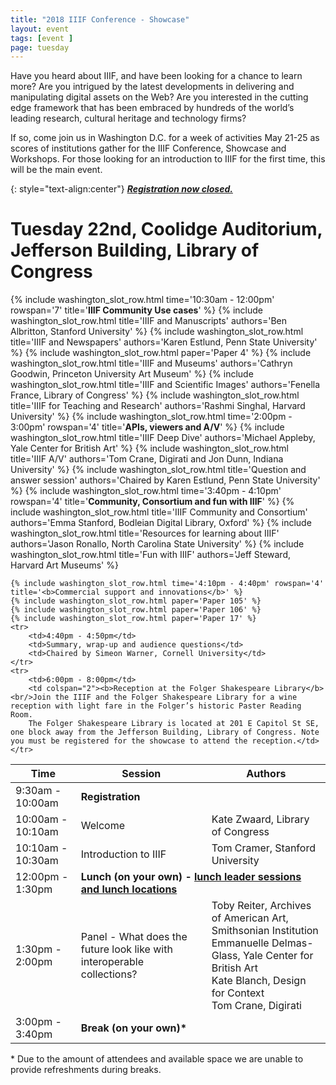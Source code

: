 ```yaml
---
title: "2018 IIIF Conference - Showcase"
layout: event
tags: [event ]
page: tuesday
---
```


Have you heard about IIIF, and have been looking for a chance to learn more? Are you intrigued by the latest developments in delivering and manipulating digital assets on the Web?
Are you interested in the cutting edge framework that has been embraced by hundreds of the world’s leading research, cultural heritage and technology firms?

If so, come join us in Washington D.C. for a week of activities May 21-25 as scores of institutions gather for the IIIF Conference, Showcase and Workshops.
For those looking for an introduction to IIIF for the first time, this will be the main event.  

{: style="text-align:center"}
***[Registration now closed.][showcase-eventbrite]***

# Tuesday 22nd, Coolidge Auditorium, Jefferson Building, Library of Congress

<table class="api-table">
  <thead>
    <tr>
      <th>Time</th>
      <th>Session</th>
      <th>Authors</th>
    </tr>
  </thead>
  <tbody>
    <tr>
        <td>9:30am - 10:00am</td>
        <td colspan="2"><b>Registration</b></td>
    </tr>
    <tr>
        <td>10:00am - 10:10am</td>
        <td>Welcome</td>
        <td>Kate Zwaard, Library of Congress</td>
    </tr>
    <tr>
        <td>10:10am - 10:30am</td>
        <td>Introduction to IIIF</td>
        <td>Tom Cramer, Stanford University</td>
    </tr>
    {% include washington_slot_row.html time='10:30am - 12:00pm' rowspan='7' title='<b>IIIF Community Use cases</b>' %}
    {% include washington_slot_row.html title='IIIF and Manuscripts' authors='Ben Albritton, Stanford University' %}
    {% include washington_slot_row.html title='IIIF and Newspapers' authors='Karen Estlund, Penn State University' %}
    {% include washington_slot_row.html paper='Paper 4' %}
    {% include washington_slot_row.html title='IIIF and Museums' authors='Cathryn Goodwin, Princeton University Art Museum' %}
    {% include washington_slot_row.html title='IIIF and Scientific Images' authors='Fenella France, Library of Congress' %}
    {% include washington_slot_row.html title='IIIF for Teaching and Research' authors='Rashmi Singhal, Harvard University' %}
    <tr>
        <td>12:00pm - 1:30pm</td>
        <td colspan="2"><b>Lunch (on your own) - <a href="{{ site.url }}{{ site.baseurl }}/event/2018/washington/lunch-locations/">lunch leader sessions and lunch locations</a></b></td>
    </tr>
    <tr>
        <td>1:30pm - 2:00pm</td>
        <td>Panel - What does the future look like with interoperable collections?</td>
        <td>
            Toby Reiter, Archives of American Art, Smithsonian Institution<br/>
            Emmanuelle Delmas-Glass, Yale Center for British Art<br/>
            Kate Blanch, Design for Context<br/>
            Tom Crane, Digirati
        </td>
    </tr>
    {% include washington_slot_row.html time='2:00pm - 3:00pm' rowspan='4' title='<b>APIs, viewers and A/V</b>' %}
    {% include washington_slot_row.html title='IIIF Deep Dive' authors='Michael Appleby, Yale Center for British Art' %}
    {% include washington_slot_row.html title='IIIF A/V' authors='Tom Crane, Digirati and Jon Dunn, Indiana University' %}
    {% include washington_slot_row.html title='Question and answer session' authors='Chaired by Karen Estlund, Penn State University' %}
    <tr>
        <td>3:00pm - 3:40pm</td>
        <td colspan="2"><b>Break (on your own)*</b></td>
    </tr>
    {% include washington_slot_row.html time='3:40pm - 4:10pm' rowspan='4' title='<b>Community, Consortium and fun with IIIF</b>' %}
    {% include washington_slot_row.html title='IIIF Community and Consortium' authors='Emma Stanford, Bodleian Digital Library, Oxford' %}
    {% include washington_slot_row.html title='Resources for learning about IIIF' authors='Jason Ronallo, ‎North Carolina State University' %}
    {% include washington_slot_row.html title='Fun with IIIF' authors='Jeff Steward, Harvard Art Museums' %}

    {% include washington_slot_row.html time='4:10pm - 4:40pm' rowspan='4' title='<b>Commercial support and innovations</b>' %}
    {% include washington_slot_row.html paper='Paper 105' %}
    {% include washington_slot_row.html paper='Paper 106' %}
    {% include washington_slot_row.html paper='Paper 17' %}
    <tr>
        <td>4:40pm - 4:50pm</td>
        <td>Summary, wrap-up and audience questions</td>
        <td>Chaired by Simeon Warner, Cornell University</td>
    </tr>
    <tr>
        <td>6:00pm - 8:00pm</td>
        <td colspan="2"><b>Reception at the Folger Shakespeare Library</b><br/>Join the IIIF and the Folger Shakespeare Library for a wine reception with light fare in the Folger’s historic Paster Reading Room.
        The Folger Shakespeare Library is located at 201 E Capitol St SE, one block away from the Jefferson Building, Library of Congress. Note you must be registered for the showcase to attend the reception.</td>
    </tr>
  </tbody>
</table>    

\* Due to the amount of attendees and available space we are unable to provide refreshments during breaks.

[showcase-eventbrite]: https://www.eventbrite.com/e/iiif-washington-showcase-tickets-44860722629
